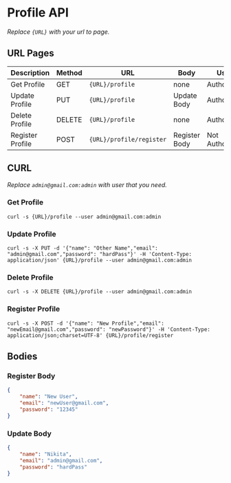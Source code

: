 # Profile API
_Replace `{URL}` with your url to page._

## URL Pages
Description | Method | URL | Body | User
----------- | ------ | --- | ---- | ----
Get Profile | GET | `{URL}/profile` | none | Authorized
Update Profile | PUT | `{URL}/profile` | Update Body | Authorized
Delete Profile | DELETE | `{URL}/profile` | none | Authorized
Register Profile | POST | `{URL}/profile/register` | Register Body | Not Authorized

## CURL
_Replace `admin@gmail.com:admin` with user that you need._

### Get Profile
`curl -s {URL}/profile --user admin@gmail.com:admin`

### Update Profile
`curl -s -X PUT -d '{"name": "Other Name","email": "admin@gmail.com","password": "hardPass"}' -H 'Content-Type: application/json' {URL}/profile --user admin@gmail.com:admin`

### Delete Profile
`curl -s -X DELETE {URL}/profile --user admin@gmail.com:admin`

### Register Profile
`curl -s -X POST -d '{"name": "New Profile","email": "newEmail@gmail.com","password": "newPassword"}' -H 'Content-Type: application/json;charset=UTF-8' {URL}/profile/register`

## Bodies
### Register Body
```json
{
    "name": "New User",
    "email": "newUser@gmail.com",
    "password": "12345"
}
```

### Update Body
```json
{
    "name": "Nikita",
    "email": "admin@gmail.com",
    "password": "hardPass"
}
```